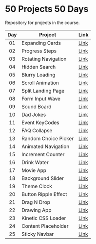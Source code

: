 # 50 Projects 50 Days

Repository for projects in the course.

| Day | Project              | Link                                                                     |
| :-: | -------------------- | ------------------------------------------------------------------------ |
| 01  | Expanding Cards      | [Link](https://raubaca.github.io/50projects50days/expanding-cards/)      |
| 02  | Progress Steps       | [Link](https://raubaca.github.io/50projects50days/progress-steps/)       |
| 03  | Rotating Navigation  | [Link](https://raubaca.github.io/50projects50days/rotating-navigation/)  |
| 04  | Hidden Search        | [Link](https://raubaca.github.io/50projects50days/hidden-search/)        |
| 05  | Blurry Loading       | [Link](https://raubaca.github.io/50projects50days/blurry-loading/)       |
| 06  | Scroll Animation     | [Link](https://raubaca.github.io/50projects50days/scroll-animation/)     |
| 07  | Split Landing Page   | [Link](https://raubaca.github.io/50projects50days/split-landing-page/)   |
| 08  | Form Input Wave      | [Link](https://raubaca.github.io/50projects50days/form-input-wave/)      |
| 09  | Sound Board          | [Link](https://raubaca.github.io/50projects50days/sound-board/)          |
| 10  | Dad Jokes            | [Link](https://raubaca.github.io/50projects50days/dad-jokes/)            |
| 11  | Event KeyCodes       | [Link](https://raubaca.github.io/50projects50days/event-keycodes/)       |
| 12  | FAQ Collapse         | [Link](https://raubaca.github.io/50projects50days/faq-collapse/)         |
| 13  | Random Choice Picker | [Link](https://raubaca.github.io/50projects50days/random-choice-picker/) |
| 14  | Animated Navigation  | [Link](https://raubaca.github.io/50projects50days/animated-navigation/)  |
| 15  | Increment Counter    | [Link](https://raubaca.github.io/50projects50days/increment-counter/)    |
| 16  | Drink Water          | [Link](https://raubaca.github.io/50projects50days/drink-water/)          |
| 17  | Movie App            | [Link](https://raubaca.github.io/50projects50days/movie-app/)            |
| 18  | Background Slider    | [Link](https://raubaca.github.io/50projects50days/background-slider/)    |
| 19  | Theme Clock          | [Link](https://raubaca.github.io/50projects50days/theme-clock/)          |
| 20  | Button Ripple Effect | [Link](https://raubaca.github.io/50projects50days/button-ripple-effect/) |
| 21  | Drag N Drop          | [Link](https://raubaca.github.io/50projects50days/drag-n-drop/)          |
| 22  | Drawing App          | [Link](https://raubaca.github.io/50projects50days/drawing-app/)          |
| 23  | Kinetic CSS Loader   | [Link](https://raubaca.github.io/50projects50days/kinetic-css-loader/)   |
| 24  | Content Placeholder  | [Link](https://raubaca.github.io/50projects50days/content-placeholder/)  |
| 25  | Sticky Navbar        | [Link](https://raubaca.github.io/50projects50days/sticky-navbar/)        |
